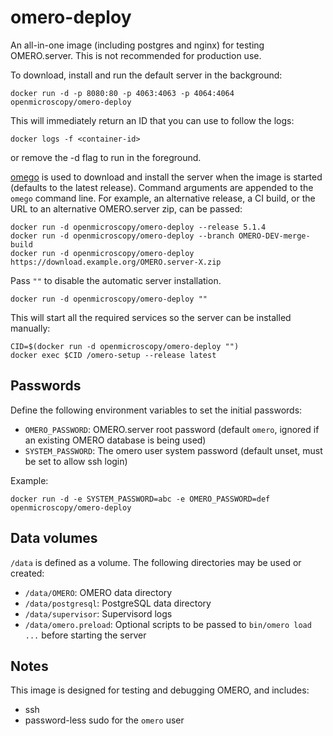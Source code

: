 omero-deploy
============

An all-in-one image (including postgres and nginx) for testing OMERO.server. This is not recommended for production use.

To download, install and run the default server in the background:

    docker run -d -p 8080:80 -p 4063:4063 -p 4064:4064 openmicroscopy/omero-deploy

This will immediately return an ID that you can use to follow the logs:

    docker logs -f <container-id>

or remove the -d flag to run in the foreground.

[omego](https://github.com/ome/omego/) is used to download and install the server when the image is started (defaults to the latest release). Command arguments are appended to the `omego` command line. For example, an alternative release, a CI build, or the URL to an alternative OMERO.server zip, can be passed:

    docker run -d openmicroscopy/omero-deploy --release 5.1.4
    docker run -d openmicroscopy/omero-deploy --branch OMERO-DEV-merge-build
    docker run -d openmicroscopy/omero-deploy https://download.example.org/OMERO.server-X.zip

Pass `""` to disable the automatic server installation.

    docker run -d openmicroscopy/omero-deploy ""

This will start all the required services so the server can be installed manually:

    CID=$(docker run -d openmicroscopy/omero-deploy "")
    docker exec $CID /omero-setup --release latest


Passwords
---------

Define the following environment variables to set the initial passwords:
- `OMERO_PASSWORD`: OMERO.server root password (default `omero`, ignored if an existing OMERO database is being used)
- `SYSTEM_PASSWORD`: The omero user system password (default unset, must be set to allow ssh login)

Example:

    docker run -d -e SYSTEM_PASSWORD=abc -e OMERO_PASSWORD=def openmicroscopy/omero-deploy


Data volumes
------------

`/data` is defined as a volume. The following directories may be used or created:
- `/data/OMERO`: OMERO data directory
- `/data/postgresql`: PostgreSQL data directory
- `/data/supervisor`: Supervisord logs
- `/data/omero.preload`: Optional scripts to be passed to `bin/omero load ...` before starting the server


Notes
-----

This image is designed for testing and debugging OMERO, and includes:
- ssh
- password-less sudo for the `omero` user
